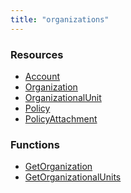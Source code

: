 ```yaml
---
title: "organizations"
---
```


<!-- WARNING: this file was generated by the Pulumi Terraform Bridge (tfgen) Tool. -->
<!-- Do not edit by hand unless you're certain you know what you are doing! -->

<style>
  table td p { margin-top: 0; margin-bottom: 0; }
</style>

<h3>Resources</h3>
<ul class="api">
    <li><a href="account"><span class="symbol resource"></span>Account</a></li>
    <li><a href="organization"><span class="symbol resource"></span>Organization</a></li>
    <li><a href="organizationalunit"><span class="symbol resource"></span>OrganizationalUnit</a></li>
    <li><a href="policy"><span class="symbol resource"></span>Policy</a></li>
    <li><a href="policyattachment"><span class="symbol resource"></span>PolicyAttachment</a></li>
</ul>

<h3>Functions</h3>
<ul class="api">
    <li><a href="getorganization"><span class="symbol datasource"></span>GetOrganization</a></li>
    <li><a href="getorganizationalunits"><span class="symbol datasource"></span>GetOrganizationalUnits</a></li>
</ul>

